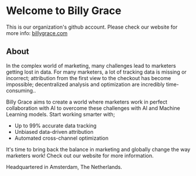 # Welcome to Billy Grace

This is our organization's github account. Please check our website for more info: [billygrace.com](https://www.billygrace.com)


## About

In the complex world of marketing, many challenges lead to marketers getting lost in data.
For many marketers, a lot of tracking data is missing or incorrect;
attribution from the first view to the checkout has become impossible;
decentralized analysis and optimization are incredibly time-consuming..

Billy Grace aims to create a world where marketers work in perfect collaboration with AI to overcome these challenges with AI and Machine Learning models.
Start working smarter with;
- Up to 99% accurate data tracking
- Unbiased data-driven attribution
- Automated cross-channel optimization

It's time to bring back the balance in marketing and globally change the way marketers work! Check out our website for more information.

Headquartered in Amsterdam, The Netherlands.


